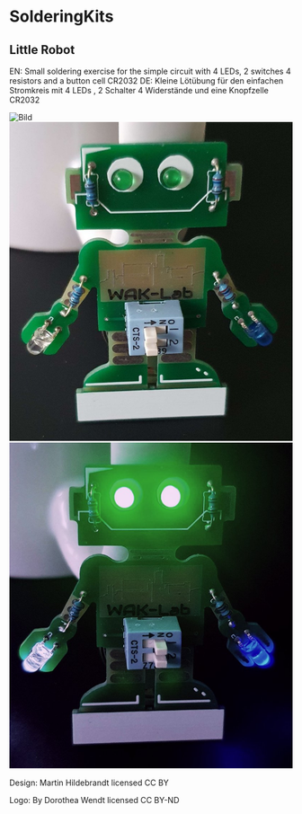 # SolderingKits

## Little Robot
EN: Small soldering exercise for the simple circuit with 4 LEDs, 2 switches 4 resistors and a button cell CR2032
DE: Kleine Lötübung für den einfachen Stromkreis mit  4 LEDs , 2 Schalter 4 Widerstände und eine Knopfzelle CR2032

![Bild](https://github.com/wak-lab-e-v/ESPLEDCTRL/raw/master/pictures/ESPLEDCTRL.jpg)
![](LittleRobot/pictures/RoboAus.jpg) ![](LittleRobot/pictures/RoboEin.jpg)

Design: Martin Hildebrandt
licensed CC BY

Logo: By Dorothea Wendt
licensed CC BY-ND
